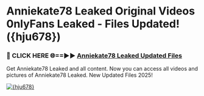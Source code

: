 # Anniekate78 Leaked Original Videos 0nlyFans Leaked - Files Updated! ({hju678})

<h3>🔴 CLICK HERE 🌐==►► <a href="https://tinyurl.com/ms9xzufz" rel="nofollow">Anniekate78 Leaked Updated Files</a></h3>

Get Anniekate78 Leaked and all content. Now you can access all videos and pictures of Anniekate78 Leaked. New Updated Files 2025!

[![{hju678}](https://i.imgur.com/PQ7UWWw.gif)](https://tinyurl.com/ms9xzufz)